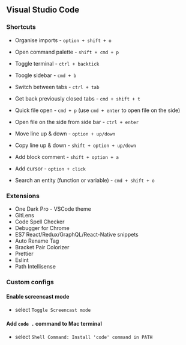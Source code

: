 ## Visual Studio Code

### Shortcuts

- Organise imports - `option + shift + o`
- Open command palette - `shift + cmd + p`
- Toggle terminal - `ctrl + backtick`
- Toogle sidebar - `cmd + b`
- Switch between tabs - `ctrl + tab`
- Get back previously closed tabs - `cmd + shift + t`
- Quick file open - `cmd + p` (use `cmd + enter` to open file on the side)
- Open file on the side from side bar - `ctrl + enter`

- Move line up & down - `option + up/down`
- Copy line up & down - `shift + option + up/down`
- Add block comment - `shift + option + a`
- Add cursor - `option + click`
- Search an entity (function or variable) - `cmd + shift + o`

### Extensions

- One Dark Pro - VSCode theme
- GitLens
- Code Spell Checker
- Debugger for Chrome
- ES7 React/Redux/GraphQL/React-Native snippets
- Auto Rename Tag
- Bracket Pair Colorizer
- Prettier
- Eslint
- Path Intellisense

### Custom configs

#### Enable screencast mode

- select `Toggle Screencast mode`

#### Add `code .` command to Mac terminal

- select `Shell Command: Install 'code' command in PATH`
